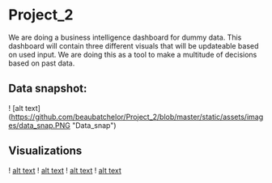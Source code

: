 # Project_2
We are doing a business intelligence dashboard for dummy data. This dashboard will contain
three different visuals that will be updateable based on used input. We are doing this as a tool to 
make a multitude of decisions based on past data.

## Data snapshot:

! [alt text] (https://github.com/beaubatchelor/Project_2/blob/master/static/assets/images/data_snap.PNG "Data_snap")
 
## Visualizations 

! [alt text](https://github.com/beaubatchelor/Project_2/blob/master/static/assets/images/heat_map.PNG  "heat_map")
! [alt text](https://github.com/beaubatchelor/Project_2/blob/master/static/assets/images/store_map.PNG  "store_map")
! [alt text](https://github.com/beaubatchelor/Project_2/blob/master/static/assets/images/month_scatter.PNG  "month_scatter")
! [alt text](https://github.com/beaubatchelor/Project_2/blob/master/static/assets/images/year_rev.PNG  "year_rev")
